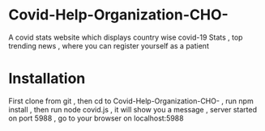 # Covid-Help-Organization-CHO-
A covid stats website which displays country wise covid-19 Stats , top trending news , where you can register yourself as a patient
# Installation
First clone from git , then cd to Covid-Help-Organization-CHO- , run npm install , then run node covid.js , it will show you a message , server started on port 5988 , go to your browser on localhost:5988 
